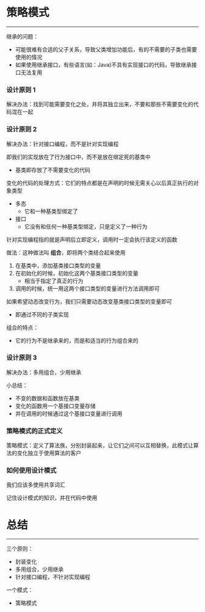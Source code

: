 # 策略模式
---

继承的问题：
- 可能很难有合适的父子关系，导致父类增加功能后，有的不需要的子类也需要使用的情况
- 如果使用继承接口，有些语言(如：Java)不具有实现接口的代码，导致继承接口无法复用

### 设计原则 1

解决办法：找到可能需要变化之处，并将其独立出来，不要和那些不需要变化的代码混在一起

### 设计原则 2

解决办法：针对接口编程，而不是针对实现编程

即我们的实现放在了行为接口中，而不是放在绑定死的基类中
- 基类即存放了不需要变化的代码

变化的代码的处理方式：它们的特点都是在声明的时候无需关心以后真正执行的对象类型
- 多态
	- 它和一种基类型绑定了
- 接口
	- 它没有和任何一种基类型绑定，只是定义了一种行为

针对实现编程指的就是声明后立即定义，调用时一定会执行该定义的函数

做法：这种做法叫 **组合**，即将两个类结合起来使用
1. 在基类中，添加基类接口类型的变量
2. 在初始化的时候，初始化这两个基类接口类型的变量
	- 相当于指定了真正的行为
3. 调用的时候，统一用这两个接口类型的变量进行方法调用即可

如果希望动态改变行为，我们只需要动态改变基类接口类型的变量即可
- 即通过不同的子类实现

组合的特点：
- 它的行为不是继承来的，而是和适当的行为组合来的

### 设计原则 3

解决办法：多用组合，少用继承

小总结：
- 不变的数据和函数放在基类
- 变化的函数用一个基接口变量存储
- 并在调用的时候通过这个基接口变量进行调用

### 策略模式的正式定义

策略模式：定义了算法族，分别封装起来，让它们之间可以互相替换，此模式让算法的变化独立于使用算法的客户

### 如何使用设计模式

我们应该多使用共享词汇

记住设计模式的知识，并在代码中使用

# 总结
---

三个原则：
- 封装变化
- 多用组合，少用继承
- 针对接口编程，不针对实现编程

一个模式：
- 策略模式